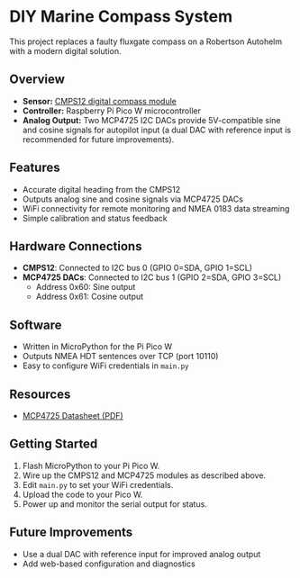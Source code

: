 
# DIY Marine Compass System

This project replaces a faulty fluxgate compass on a Robertson Autohelm with a modern digital solution.

## Overview

- **Sensor:** [CMPS12 digital compass module](https://www.robot-electronics.co.uk/cmps12.html)
- **Controller:** Raspberry Pi Pico W microcontroller
- **Analog Output:** Two MCP4725 I2C DACs provide 5V-compatible sine and cosine signals for autopilot input (a dual DAC with reference input is recommended for future improvements).

## Features

- Accurate digital heading from the CMPS12
- Outputs analog sine and cosine signals via MCP4725 DACs
- WiFi connectivity for remote monitoring and NMEA 0183 data streaming
- Simple calibration and status feedback

## Hardware Connections

- **CMPS12**: Connected to I2C bus 0 (GPIO 0=SDA, GPIO 1=SCL)
- **MCP4725 DACs**: Connected to I2C bus 1 (GPIO 2=SDA, GPIO 3=SCL)
	- Address 0x60: Sine output
	- Address 0x61: Cosine output

## Software

- Written in MicroPython for the Pi Pico W
- Outputs NMEA HDT sentences over TCP (port 10110)
- Easy to configure WiFi credentials in `main.py`

## Resources

- [MCP4725 Datasheet (PDF)](https://cdn.sparkfun.com/datasheets/BreakoutBoards/MCP4725_2009.pdf)

## Getting Started

1. Flash MicroPython to your Pi Pico W.
2. Wire up the CMPS12 and MCP4725 modules as described above.
3. Edit `main.py` to set your WiFi credentials.
4. Upload the code to your Pico W.
5. Power up and monitor the serial output for status.

## Future Improvements

- Use a dual DAC with reference input for improved analog output
- Add web-based configuration and diagnostics
